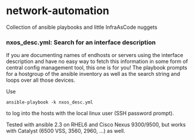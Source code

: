 # network-automation

Collection of ansible playbooks and little InfraAsCode nuggets

### nxos_desc.yml: Search for an interface description

If you are documenting names of endhosts or servers using the interface description and have no easy way to fetch this information in some form of central config management tool, this one is for you!
The playbook prompts for a hostgroup of the ansible inventory as well as the search string and loops over all those devices.

Use 

```
ansible-playbook -k nxos_desc.yml
```

to log into the hosts with the local linux user (SSH password prompt).

Tested with ansible 2.3 on RHEL6 and Cisco Nexus 9300/9500, but works with Catalyst (6500 VSS, 3560, 2960, ...) as well.
